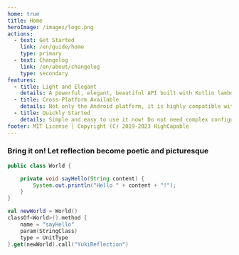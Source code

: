 ```yaml
---
home: true
title: Home
heroImage: /images/logo.png
actions:
  - text: Get Started
    link: /en/guide/home
    type: primary
  - text: Changelog
    link: /en/about/changelog
    type: secondary
features:
  - title: Light and Elegant
    details: A powerful, elegant, beautiful API built with Kotlin lambda can help you quickly implement bytecode finding and reflection functions.
  - title: Cross-Platform Available
    details: Not only the Android platform, it is highly compatible with the Java API and can be used on any Kotlin on JVM project, wherever Java is available.
  - title: Quickly Started
    details: Simple and easy to use it now! Do not need complex configuration and full development experience, Integrate dependencies and enjoy yourself.
footer: MIT License | Copyright (C) 2019-2023 HighCapable
---
```


### Bring it on! Let reflection become poetic and picturesque

```java
public class World {

    private void sayHello(String content) {
        System.out.println("Hello " + content + "!");
    }
}
```

```kotlin
val newWorld = World()
classOf<World>().method {
    name = "sayHello"
    param(StringClass)
    type = UnitType
}.get(newWorld).call("YukiReflection")
```